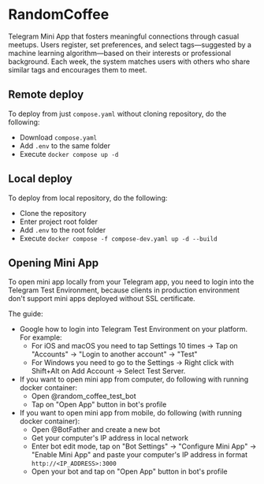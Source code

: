 # RandomCoffee

Telegram Mini App that fosters meaningful connections through casual meetups. Users register, set preferences, and select tags—suggested by a machine learning algorithm—based on their interests or professional background. Each week, the system matches users with others who share similar tags and encourages them to meet.

## Remote deploy

To deploy from just ```compose.yaml``` without cloning repository, do the following:

- Download ```compose.yaml```
- Add ```.env``` to the same folder
- Execute ```docker compose up -d```

## Local deploy

To deploy from local repository, do the following:

- Clone the repository
- Enter project root folder
- Add ```.env``` to the root folder
- Execute ```docker compose -f compose-dev.yaml up -d --build```

## Opening Mini App

To open mini app locally from your Telegram app, you need to login into the Telegram Test Environment, because clients in production environment don't support mini apps deployed without SSL certificate.

The guide:

- Google how to login into Telegram Test Environment on your platform. For example:
    - For iOS and macOS you need to tap Settings 10 times -> Tap on "Accounts" -> "Login to another account" -> "Test"
    - For Windows you need to go to the Settings -> Right click with Shift+Alt on Add Account -> Select Test Server.
- If you want to open mini app from computer, do following with running docker container:
    - Open @random_coffee_test_bot
    - Tap on "Open App" button in bot's profile
- If you want to open mini app from mobile, do following (with running docker container):
    - Open @BotFather and create a new bot
    - Get your computer's IP address in local network
    - Enter bot edit mode, tap on "Bot Settings" -> "Configure Mini App" -> "Enable Mini App" and paste your computer's IP address in format ```http://<IP_ADDRESS>:3000```
    - Open your bot and tap on "Open App" button in bot's profile